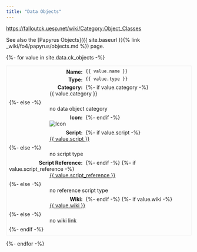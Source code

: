 ```yaml
---
title: "Data Objects"
---
```


<style type="text/css">
  dl {
    border-style: groove;
    border-width: 1px;
    padding: 0.5em;
  }

  dt {
    float: left;
    clear: left;
    width: 200px;
    text-align: right;
    font-weight: bold;
    margin-right: 8px;
  }

  dt::after {
    content: ":";
  }

  dd {
    margin: 0 0 0 110px;
    padding: 0 0 0.5em 0;
  }
</style>

<https://falloutck.uesp.net/wiki/Category:Object_Classes>

See also the [Papyrus Objects]({{ site.baseurl }}{% link _wiki/fo4/papyrus/objects.md %}) page.

<section>
{%- for value in site.data.ck_objects -%}
<dl>
  <dt>Name</dt>
  <dd><code>{{ value.name }}</code></dd>

  <dt>Type</dt>
  <dd><code>{{ value.type }}</code></dd>

  <dt>Category</dt>
  {%- if value.category -%}
    <dd>{{ value.category }}</dd>
  {%- else -%}
    <dd>no data object category</dd>
  {%- endif -%}

  <dt>Icon</dt>
  <dd><img src="{{ value.icon | default: '/assets/object_icon/default.png' }}" alt="Icon"></dd>

  <dt>Script</dt>
  {%- if value.script -%}
      <dd><a href="/wiki_objects_papyrus/{{ value.script }}.html">{{ value.script }}</a></dd>
  {%- else -%}
      <dd>no script type</dd>
  {%- endif -%}

  <dt>Script Reference</dt>
  {%- if value.script_reference -%}
    <dd><a href="/wiki_objects_papyrus/{{ value.script_reference }}.html">{{ value.script_reference }}</a></dd>
  {%- else -%}
      <dd>no reference script type</dd>
  {%- endif -%}

  <dt>Wiki</dt>
  {%- if value.wiki -%}
    <dd><a href="{{ value.wiki }}" target="_blank">{{ value.wiki }}</a></dd>
  {%- else -%}
      <dd>no wiki link</dd>
  {%- endif -%}
</dl>
{%- endfor -%}
</section>
